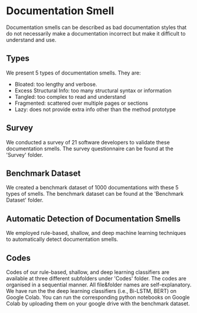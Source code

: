 # Documentation Smell
Documentation smells can be described as bad documentation styles that do not necessarily make a documentation incorrect but make it difficult to understand and use.


## Types
We present 5 types of documentation smells. They are:
* Bloated: too lengthy and verbose.
* Excess Structural Info: too many structural syntax or information
* Tangled: too complex to read and understand
* Fragmented: scattered over multiple pages or sections
* Lazy: does not provide extra info other than the method prototype


## Survey
We conducted a survey of 21 software developers to validate these documentation smells. The survey questionnaire can be found at the 'Survey' folder. 


## Benchmark Dataset
We created a benchmark dataset of 1000 documentations with these 5 types of smells. The benchmark dataset can be found at the 'Benchmark Dataset' folder.


## Automatic Detection of Documentation Smells
We employed rule-based, shallow, and deep machine learning techniques to automatically detect documentation smells.

## Codes
Codes of our rule-based, shallow, and deep learning classifiers are available at three different subfolders under 'Codes' folder. The codes are organised in a sequential manner. All file&folder names are self-explanatory. We have run the the deep learning classifiers (i.e., Bi-LSTM, BERT) on Google Colab. You can run the corresponding python notebooks on Google Colab by uploading them on your google drive with the benchmark dataset.   
